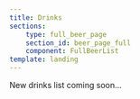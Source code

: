 ```yaml
---
title: Drinks
sections:
    type: full_beer_page
    section_id: beer_page_full
    component: FullBeerList
template: landing
---
```

New drinks list coming soon...